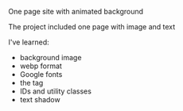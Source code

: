 One page site with animated background

The project included one page with image and text

I've learned:
- background image
- webp format
- Google fonts
- the <span> tag
- IDs and utility classes
- text shadow